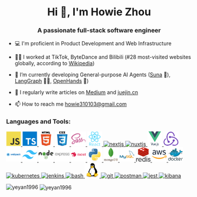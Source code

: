 <h1 align='center'>Hi 👋, I'm Howie Zhou</h1>
<h3 align='center'>A passionate full-stack software engineer</h3>

- 💻 I'm proficient in Product Development and Web Infrastructure

- 🧑‍💻 I worked at TikTok, ByteDance and Bilibili (#28 most-visited websites globally, according to [Wikipedia](https://en.wikipedia.org/wiki/List_of_most-visited_websites))

- 🌱 I’m currently developing General-purpose AI Agents ([Suna](https://github.com/Kortix-ai/Suna) 🤖), [LangGraph](https://github.com/langchain-ai/langgraph) 🦜🔗, [OpenHands](https://github.com/All-Hands-AI/OpenHands) 🙌)
  
- 📝 I regularly write articles on [Medium](https://medium.com/@yeyan1996) and [juejin.cn](https://juejin.cn/user/2400989094099086)

- 📫 How to reach me [howie310103@gmail.com](mailto:howie310103@gmail.com)

<p align='left'></p>

<h3 align='left'>Languages and Tools:</h3>

<p align='left'>
  	<a href='https://developer.mozilla.org/en-US/docs/Web/JavaScript' target='_blank' rel='noreferrer'>
		<img src='https://raw.githubusercontent.com/devicons/devicon/master/icons/javascript/javascript-original.svg' alt='javascript' width='40' height='40' />
	</a>
	<a href='https://www.typescriptlang.org/' target='_blank' rel='noreferrer'>
		<img src='https://raw.githubusercontent.com/devicons/devicon/master/icons/typescript/typescript-original.svg' alt='typescript' width='40' height='40' />
	</a>
	<a href='https://www.w3.org/html/' target='_blank' rel='noreferrer'>
		<img src='https://raw.githubusercontent.com/devicons/devicon/master/icons/html5/html5-original-wordmark.svg' alt='html5' width='40' height='40' />
	</a>
	<a href='https://www.w3schools.com/css/' target='_blank' rel='noreferrer'>
		<img src='https://raw.githubusercontent.com/devicons/devicon/master/icons/css3/css3-original-wordmark.svg' alt='css3' width='40' height='40' />
	</a>
	<a href='https://sass-lang.com' target='_blank' rel='noreferrer'>
		<img src='https://raw.githubusercontent.com/devicons/devicon/master/icons/sass/sass-original.svg' alt='sass' width='40' height='40' />
	</a>
	<a href='https://reactjs.org/' target='_blank' rel='noreferrer'>
		<img src='https://raw.githubusercontent.com/devicons/devicon/master/icons/react/react-original-wordmark.svg' alt='react' width='40' height='40' />
	</a>
	<a href='https://nextjs.org/' target='_blank' rel='noreferrer'>
		<img src='https://cdn.worldvectorlogo.com/logos/nextjs-2.svg' alt='nextjs' width='40' height='40' />
	</a>
	<a href='https://nuxtjs.org/' target='_blank' rel='noreferrer'>
		<img src='https://www.vectorlogo.zone/logos/nuxtjs/nuxtjs-icon.svg' alt='nuxtjs' width='40' height='40' />
	</a>
	<a href='https://vuejs.org/' target='_blank' rel='noreferrer'>
		<img src='https://raw.githubusercontent.com/devicons/devicon/master/icons/vuejs/vuejs-original-wordmark.svg' alt='vuejs' width='40' height='40' />
	</a>
	<a href='https://redux.js.org' target='_blank' rel='noreferrer'>
		<img src='https://raw.githubusercontent.com/devicons/devicon/master/icons/redux/redux-original.svg' alt='redux' width='40' height='40' />
	</a>
	<a href='https://webpack.js.org' target='_blank' rel='noreferrer'>
		<img src='https://raw.githubusercontent.com/devicons/devicon/d00d0969292a6569d45b06d3f350f463a0107b0d/icons/webpack/webpack-original-wordmark.svg' alt='webpack' width='40' height='40' />
	</a>
	<a href='https://tailwindcss.com/' target='_blank' rel='noreferrer'>
		<img src='https://raw.githubusercontent.com/devicons/devicon/master/icons//tailwindcss/tailwindcss-original.svg' alt='nodejs' width='40' height='40' />
	</a>
	<a href='https://nodejs.org' target='_blank' rel='noreferrer'>
		<img src='https://raw.githubusercontent.com/devicons/devicon/master/icons/nodejs/nodejs-original-wordmark.svg' alt='nodejs' width='40' height='40' />
	</a>
	<a href='https://expressjs.com' target='_blank' rel='noreferrer'>
		<img src='https://raw.githubusercontent.com/devicons/devicon/master/icons/express/express-original-wordmark.svg' alt='express' width='40' height='40' />
	</a>
	<a href='https://nestjs.com/' target='_blank' rel='noreferrer'>
		<img src='https://raw.githubusercontent.com/devicons/devicon/master/icons/nestjs/nestjs-original-wordmark.svg' alt='nestjs' width='40' height='40' />
	</a>
	<a href='https://www.python.org' target='_blank' rel='noreferrer'>
		<img src='https://raw.githubusercontent.com/devicons/devicon/master/icons/python/python-original.svg' alt='python' width='40' height='40' />
	</a>
	<a href='https://www.mongodb.com/' target='_blank' rel='noreferrer'>
		<img src='https://raw.githubusercontent.com/devicons/devicon/master/icons/mongodb/mongodb-original-wordmark.svg' alt='mongodb' width='40' height='40' />
	</a>
	<a href='https://www.mysql.com/' target='_blank' rel='noreferrer'>
		<img src='https://raw.githubusercontent.com/devicons/devicon/master/icons/mysql/mysql-original-wordmark.svg' alt='mysql' width='40' height='40' />
	</a>
	<a href='https://redis.io' target='_blank' rel='noreferrer'>
		<img src='https://raw.githubusercontent.com/devicons/devicon/master/icons/redis/redis-original-wordmark.svg' alt='redis' width='40' height='40' />
	</a>
	<a href='https://aws.amazon.com' target='_blank' rel='noreferrer'>
		<img src='https://raw.githubusercontent.com/devicons/devicon/master/icons/amazonwebservices/amazonwebservices-original-wordmark.svg' alt='aws' width='40' height='40' />
	</a>
	<a href='https://www.docker.com/' target='_blank' rel='noreferrer'>
		<img src='https://raw.githubusercontent.com/devicons/devicon/master/icons/docker/docker-original-wordmark.svg' alt='docker' width='40' height='40' />
	</a>
	<a href='https://kubernetes.io' target='_blank' rel='noreferrer'>
		<img src='https://www.vectorlogo.zone/logos/kubernetes/kubernetes-icon.svg' alt='kubernetes' width='40' height='40' />
	</a>
	<a href='https://www.jenkins.io' target='_blank' rel='noreferrer'>
		<img src='https://www.vectorlogo.zone/logos/jenkins/jenkins-icon.svg' alt='jenkins' width='40' height='40' />
	</a>
	<a href='https://www.gnu.org/software/bash/' target='_blank' rel='noreferrer'>
		<img src='https://www.vectorlogo.zone/logos/gnu_bash/gnu_bash-icon.svg' alt='bash' width='40' height='40' />
	</a>
	<a href='https://www.linux.org/' target='_blank' rel='noreferrer'>
		<img src='https://raw.githubusercontent.com/devicons/devicon/master/icons/linux/linux-original.svg' alt='linux' width='40' height='40' />
	</a>
	<a href='https://git-scm.com/' target='_blank' rel='noreferrer'>
		<img src='https://www.vectorlogo.zone/logos/git-scm/git-scm-icon.svg' alt='git' width='40' height='40' />
	</a>
	<a href='https://postman.com' target='_blank' rel='noreferrer'>
		<img src='https://www.vectorlogo.zone/logos/getpostman/getpostman-icon.svg' alt='postman' width='40' height='40' />
	</a>
	<a href='https://jestjs.io' target='_blank' rel='noreferrer'>
		<img src='https://www.vectorlogo.zone/logos/jestjsio/jestjsio-icon.svg' alt='jest' width='40' height='40' />
	</a>
	<a href='https://www.elastic.co/kibana' target='_blank' rel='noreferrer'>
		<img src='https://www.vectorlogo.zone/logos/elasticco_kibana/elasticco_kibana-icon.svg' alt='kibana' width='40' height='40' />
	</a>
</p>


<p><img align='left'
				src='https://github-readme-stats.vercel.app/api/top-langs?username=yeyan1996&show_icons=true&locale=en&layout=compact'
				alt='yeyan1996' /></p>

<p>&nbsp;<img align='center'
							src='https://github-readme-stats.vercel.app/api?username=yeyan1996&show_icons=true&locale=en'
							alt='yeyan1996' /></p>
